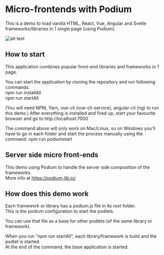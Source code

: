# Micro-frontends with Podium
This is a demo to load vanilla HTML, React, Vue, Angular and Svelte frameworks/libraries in 1 single page (using Podium).

![alt text](https://www.josdeberdt.be/assets/imgs/other/micro-frontend-screen-02.png "Image of the front-ends on 1 page")

## How to start  
This application combines popular front-end libraries and frameworks in 1 page.  

You can start the application by cloning the repository and run following commands:  
npm run installAll  
npm run startAll  

(You will need NPM, Yarn, vue-cli (vue-cli-service), angular-cli (ng) to run this demo.)
After everything is installed and fired up, start your favourite browser and go to http://localhost:7000 

The command above will only work on Mac/Linux, so on Windows you'll have to go in each folder and start the process manually using the command: npm run podiumstart  

## Server side micro front-ends  
This demo using Podium to handle the server side composition of the frameworks.  
More info at https://podium-lib.io/  

## How does this demo work
Each framework or library has a podium.js file in its root folder.  
This is the podium configuration to start the podlets.  

You can use that file as a base for other podlets (of the same library or framework).  

When you run "npm run startAll", each library/framework is build and the podlet is started.  
At the end of the command, the base application is started.  
